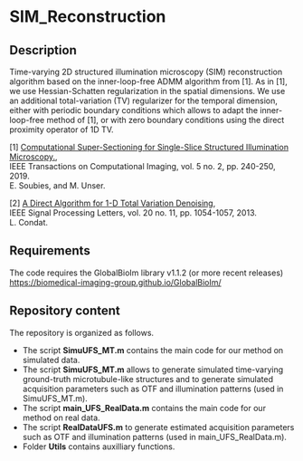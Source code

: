 # SIM_Reconstruction

## Description

Time-varying 2D structured illumination microscopy (SIM) reconstruction algorithm based on the inner-loop-free ADMM algorithm from [1]. As in [1], we use Hessian-Schatten regularization in the spatial dimensions. We use an additional total-variation (TV) regularizer for the temporal dimension, either with periodic boundary conditions which allows to adapt the inner-loop-free method of [1], or with zero boundary conditions using the direct proximity operator of 1D TV.

[1] <a href="https://ieeexplore.ieee.org/document/8579117" target="_blank">Computational Super-Sectioning for Single-Slice Structured Illumination Microscopy.</a>, <br />
IEEE Transactions on Computational Imaging, vol. 5 no. 2, pp. 240-250, 2019.  <br />
E. Soubies, and M. Unser.

[2] <a href="https://ieeexplore.ieee.org/document/6579659" target="_blank">A Direct Algorithm for 1-D Total Variation Denoising</a>, <br />
IEEE Signal Processing Letters, vol. 20 no. 11, pp. 1054-1057, 2013.  <br />
L. Condat.

## Requirements

The code requires the GlobalBioIm library v1.1.2 (or more recent releases) <br />
https://biomedical-imaging-group.github.io/GlobalBioIm/

## Repository content

The repository is organized as follows.

- The script **SimuUFS_MT.m** contains the main code for our method on simulated data.
- The script **SimuUFS_MT.m** allows to generate simulated time-varying ground-truth microtubule-like structures and to generate simulated acquisition parameters such as OTF and illumination patterns (used in SimuUFS_MT.m).
- The script **main_UFS_RealData.m** contains the main code for our method on real data.
- The script **RealDataUFS.m** to generate estimated acquisition parameters such as OTF and illumination patterns (used in main_UFS_RealData.m).
- Folder **Utils** contains auxilliary functions.
